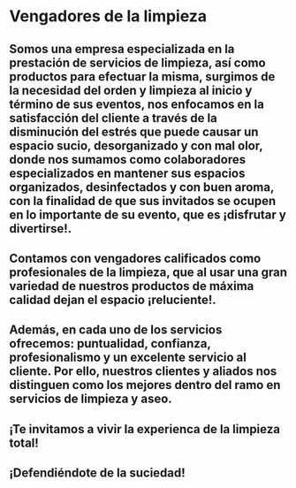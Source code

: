 # **Vengadores de la limpieza**
## Somos una empresa especializada en la prestación de servicios de limpieza, así como productos para efectuar la misma, surgimos de la necesidad del orden y limpieza al inicio y término de sus eventos, nos enfocamos en la satisfacción del cliente a través de la disminución del estrés que puede causar un espacio sucio, desorganizado y con mal olor, donde nos sumamos como colaboradores especializados en mantener sus espacios organizados, desinfectados y con buen aroma, con la finalidad de que sus invitados se ocupen en lo importante de su evento, que es ¡disfrutar y divertirse!. 

 ## Contamos con vengadores calificados como profesionales de la limpieza, que al usar una gran variedad de nuestros productos de máxima calidad dejan el espacio ¡reluciente!. 

## Además, en cada uno de los servicios ofrecemos: puntualidad, confianza, profesionalismo y un excelente servicio al cliente. Por ello, nuestros clientes y aliados nos distinguen como los mejores dentro del ramo en servicios de limpieza y aseo.

## ¡Te invitamos a vivir la experienca de la limpieza total!  
## ¡Defendiéndote de la suciedad!

